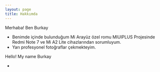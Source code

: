 ```yaml
---
layout: page
title: Hakkımda
---
```


Merhaba! Ben Burkay
 
- Benimde içinde bulunduğum Mi Arayüz özel romu MIUIPLUS Projesinde Redmi Note 7 ve Mi A2 Lite cihazlarından sorumluyum.
- Yarı profesyonel fotoğraflar çekmekteyim.

Hello! My name Burkay

 -
